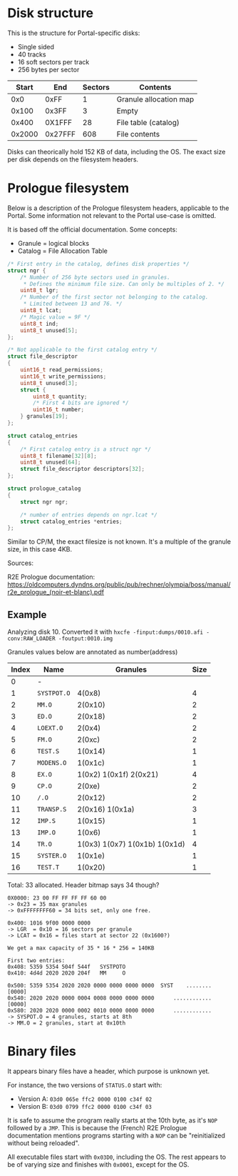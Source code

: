 # Disk structure

This is the structure for Portal-specific disks:
* Single sided
* 40 tracks
* 16 soft sectors per track
* 256 bytes per sector

| Start  | End     | Sectors | Contents               |
| ------ | ------- | ------- | ---------------------- |
| 0x0    | 0xFF    | 1       | Granule allocation map |
| 0x100  | 0x3FF   | 3       | Empty                  |
| 0x400  | 0X1FFF  | 28      | File table (catalog)   |
| 0x2000 | 0x27FFF | 608     | File contents          |

Disks can theorically hold 152 KB of data, including the OS.
The exact size per disk depends on the filesystem headers.

# Prologue filesystem

Below is a description of the Prologue filesystem headers, applicable to the Portal.
Some information not relevant to the Portal use-case is omitted.

It is based off the official documentation. Some concepts:
* Granule = logical blocks
* Catalog = File Allocation Table

```C
/* First entry in the catalog, defines disk properties */
struct ngr {
	/* Number of 256 byte sectors used in granules.
	 * Defines the minimum file size. Can only be multiples of 2. */
	uint8_t lgr;
	/* Number of the first sector not belonging to the catalog.
	 * Limited between 13 and 76. */
	uint8_t lcat;
	/* Magic value = 9F */
	uint8_t ind;
	uint8_t unused[5];
};

/* Not applicable to the first catalog entry */
struct file_descriptor
{
	uint16_t read_permissions;
	uint16_t write_permissions;
	uint8_t unused[3];
	struct {
		uint8_t quantity;
		/* First 4 bits are ignored */
		uint16_t number;
	} granules[19];
};

struct catalog_entries
{
	/* First catalog entry is a struct ngr */
	uint8_t filename[32][8];
	uint8_t unused[64];
	struct file_descriptor descriptors[32];
};

struct prologue_catalog
{
	struct ngr ngr;

	/* number of entries depends on ngr.lcat */
	struct catalog_entries *entries;
};
```

Similar to CP/M, the exact filesize is not known. It's a multiple of the granule size, in this case 4KB.

Sources:

R2E Prologue documentation: https://oldcomputers.dyndns.org/public/pub/rechner/olympia/boss/manual/r2e_prologue_(noir-et-blanc).pdf


## Example

Analyzing disk 10. Converted it with `hxcfe -finput:dumps/0010.afi -conv:RAW_LOADER -foutput:0010.img`

Granules values below are annotated as number(address)

| Index | Name        | Granules             | Size |
| ----- | ----------- | -------------------- | ---- |
| 0     | -           |                      |      |
| 1     | `SYSTPOT.O` | 4(0x8)               | 4    |
| 2     | `MM.O`      | 2(0x10)              | 2    |
| 3     | `ED.O`      | 2(0x18)              | 2    |
| 4     | `LOEXT.O`   | 2(0x4)               | 2    |
| 5     | `FM.O`      | 2(0xc)               | 2    |
| 6     | `TEST.S`    | 1(0x14)              | 1    |
| 7     | `MODENS.O`  | 1(0x1c)              | 1    |
| 8     | `EX.O`      | 1(0x2) 1(0x1f) 2(0x21)| 4    |
| 9     | `CP.O`      | 2(0xe)               | 2    |
| 10    | `/.O`       | 2(0x12)              | 2    |
| 11    | `TRANSP.S`  | 2(0x16) 1(0x1a)      | 3    |
| 12    | `IMP.S`     | 1(0x15)              | 1    |
| 13    | `IMP.O`     | 1(0x6)               | 1    |
| 14    | `TR.O`      | 1(0x3) 1(0x7) 1(0x1b) 1(0x1d) | 4    |
| 15    | `SYSTER.O`  | 1(0x1e)              | 1    |
| 16    | `TEST.T`    | 1(0x20)              | 1    |

Total: 33 allocated. Header bitmap says 34 though?

```
0X0000: 23 00 FF FF FF FF 60 00
-> 0x23 = 35 max granules
-> 0xFFFFFFFF60 = 34 bits set, only one free.

0x400: 1016 9f00 0000 0000
-> LGR  = 0x10 = 16 sectors per granule
-> LCAT = 0x16 = files start at sector 22 (0x1600?)

We get a max capacity of 35 * 16 * 256 = 140KB

First two entries:
0x408: 5359 5354 504f 544f   SYSTPOTO
0x410: 4d4d 2020 2020 204f   MM     O

0x500: 5359 5354 2020 2020 0000 0000 0000 0000  SYST    ........
[0000]
0x540: 2020 2020 0000 0004 0008 0000 0000 0000      ............
[0000]
0x580: 2020 2020 0000 0002 0010 0000 0000 0000      ............
-> SYSPOT.O = 4 granules, starts at 8th
-> MM.O = 2 granules, start at 0x10th
```

# Binary files

It appears binary files have a header, which purpose is unknown yet.

For instance, the two versions of `STATUS.O` start with:
* Version A: `03d0 065e ffc2 0000 0100 c34f 02`
* Version B: `03d0 0799 ffc2 0000 0100 c34f 03`

It is safe to assume the program really starts at the 10th byte, as it's `NOP`
followed by a `JMP`. This is because the (French) R2E Prologue documentation
mentions programs starting with a `NOP` can be "reinitialized without being reloaded".

All executable files start with `0x03D0`, including the OS. The rest appears to be of varying size and finishes with `0x0001`, except for the OS.
